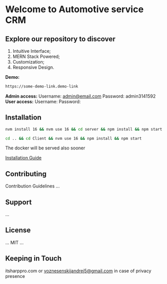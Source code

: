 # Welcome to Automotive service CRM


## **Explore our repository to discover**

1. Intuitive Interface;
2. MERN Stack Powered;
3. Customization;
4. Responsive Design.

**Demo:**
```bash
https://some-demo-link.demo-link
```

**Admin access:**
Username: admin@email.com
Password: admin3141592
**User access:**
Username:
Password:
## **Installation**

```bash
nvm install 16 && nvm use 16 && cd server && npm install && npm start
```
```bash
cd .. && cd Client && nvm use 16 && npm install && npm start
```

The docker will be served also sooner 

[Installation Guide](https://github.com/prolinkinfo/RealEstateCRM/discussions/2)

## **Contributing**

Contribution Guidelines ...

## **Support**

...

## **License**

... MIT ...
 
## **Keeping in Touch**

itsharppro.com or voznesenskijandrej5@gmail.com in case of privacy presence

